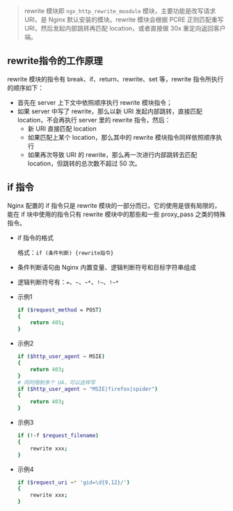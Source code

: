 > rewrite 模块即 `ngx_http_rewrite_moodule` 模块，主要功能是改写请求 URI，是 Nginx 默认安装的模块。rewrite 模块会根据 PCRE 正则匹配重写 URI，然后发起内部跳转再匹配 location，或者直接做 30x 重定向返回客户端。




## rewrite指令的工作原理

rewrite 模块的指令有 break、if、return、rewrite、set 等，rewrite 指令所执行的顺序如下：

* 首先在 server 上下文中依照顺序执行 rewrite 模块指令；
* 如果 server 中写了 rewrite，那么以新 URI 发起内部跳转，直接匹配 location，不会再执行 server 里的 rewrite 指令，然后：
    - 新 URI 直接匹配 location
    - 如果匹配上某个 location，那么其中的 rewrite 模块指令同样依照顺序执行
    - 如果再次导致 URI 的 rewrite，那么再一次进行内部跳转去匹配 location，但跳转的总次数不超过 50 次。


## if 指令

Nginx 配置的 if 指令只是 rewrite 模块的一部分而已，它的使用是很有局限的，能在 if 块中使用的指令只有 rewrite 模块中的那些和一些 proxy_pass 之类的特殊指令。

* if 指令的格式

    格式：`if (条件判断) {rewrite指令}`

* 条件判断语句由 Nginx 内置变量、逻辑判断符号和目标字符串组成
* 逻辑判断符号有：`=`、`~`、`~*`、`!~`、`!~*`
* 示例1

    ```bash
    if ($request_method = POST)
    {
        return 405;
    }
    ```
* 示例2

    ```bash
    if ($http_user_agent ~ MSIE)
    {
        return 403;
    }
    # 同时限制多个 UA，可以这样写
    if ($http_user_agent ~ "MSIE|firefox|spider")
    {
        return 403;
    }
    ```

* 示例3

    ```bash
    if (!-f $request_filename)
    {
        rewrite xxx;
    }
    ```
* 示例4

    ```bash
    if ($request_uri ~* 'gid=\d{9,12}/')
    {
        rewrite xxx;
    }
    ```


## 